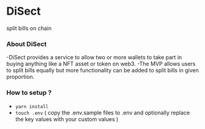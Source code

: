 # DiSect
   split bills on chain
   
### About DiSect

-DiSect provides a service to allow two or more wallets to take part in buying anything like a NFT asset or token on web3. 
-The MVP allows users to split bills equally but more functionality can be added to split bills in given proportion.

### How to setup ?
* `yarn install`
* `touch .env` ( copy the .env.sample files to .env and optionally replace the key values with your custom values )
